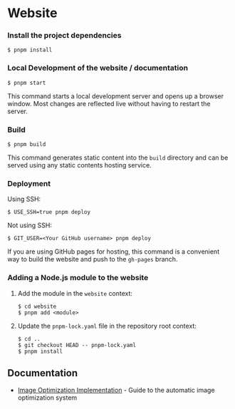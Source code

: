 # Website

### Install the project dependencies

```shell-session
$ pnpm install
```

### Local Development of the website / documentation

```shell-session
$ pnpm start
```

This command starts a local development server and opens up a browser window. Most changes are reflected live without having to restart the server.

### Build

```shell-session
$ pnpm build
```

This command generates static content into the `build` directory and can be served using any static contents hosting service.

### Deployment

Using SSH:

```shell-session
$ USE_SSH=true pnpm deploy
```

Not using SSH:

```shell-session
$ GIT_USER=<Your GitHub username> pnpm deploy
```

If you are using GitHub pages for hosting, this command is a convenient way to build the website and push to the `gh-pages` branch.

### Adding a Node.js module to the website

1. Add the module in the `website` context:

   ```shell-session
   $ cd website
   $ pnpm add <module>
   ```

2. Update the `pnpm-lock.yaml` file in the repository root context:

   ```shell-session
   $ cd ..
   $ git checkout HEAD -- pnpm-lock.yaml
   $ pnpm install
   ```

## Documentation

- [Image Optimization Implementation](IMAGE_OPTIMIZATION_IMPLEMENTATION.md) - Guide to the automatic image optimization system
